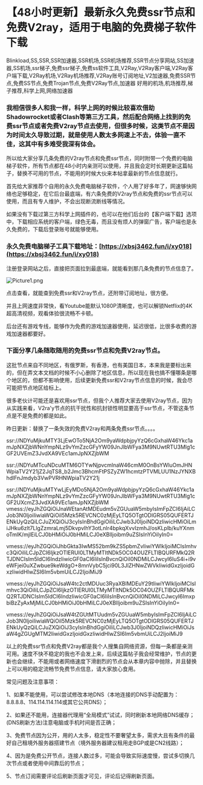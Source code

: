 # 【48小时更新】最新永久免费ssr节点和免费V2ray，适用于电脑的免费梯子软件下载
Blinkload,SS,SSR,SSR加速器,SSR机场,SSR机场推荐,SSR节点分享网站,SS加速器,SS机场,ssr梯子,免费ssr梯子,免费ss软件工具,V2Ray,V2Ray客户端,V2Ray客户端下载,V2Ray机场,V2Ray机场推荐,V2Ray账号订阅地址,V2加速器,免费SSR节点,免费SS节点,免费Trojan节点,免费V2Ray节点,加速器 好用的机场,机场推荐,梯子推荐,科学上网,网络加速器

### 我相信很多人和我一样，科学上网的时候比较喜欢借助Shadowrocket或者Clash等第三方工具，然后配合网络上找到的免费ssr节点或者免费V2ray节点去使用，但很多时候，这类节点不是因为时间太久导致过期，就是使用人数太多网速上不去，体验一直不佳，这其中有多难受我深有体会。	

所以给大家分享几条免费的V2ray节点和免费ssr节点，同时附带一个免费的电脑梯子软件，所有节点都在48小时内亲测可以使用，并且我会定时长期更新这篇帖子，替换不可用的节点，不能用的时候大伙来本帖拿最新的节点信息就行。

首先给大家推荐个自用的永久免费电脑梯子软件，个人用了好多年了，网速够快网络也足够稳定，在它后台最底端，有六条免费的V2ray节点和免费的ssr节点可以使用，而且有专人维护，不会出现断流断线等情况。

如果没有下载过第三方科学上网插件的，也可以在他们后台的【客户端下载】选项中，下载相应系统的客户端，绿色无毒，而且没有烦人的弹窗广告，客户端也是永久免费的，下载后登录账号就能够使用。

### 永久免费电脑梯子工具下载地址：[https://xbsj3462.fun/i/xy018](https://xbsj3462.fun/i/xy018)

注册登录网站之后，直接把页面拉到最底端，就能看到那几条免费的节点信息了。

![Picture1.png](https://s2.loli.net/2022/09/03/PySl9WcpqJgZ5iV.png)

点击查看，就能查到免费ssr和V2ray节点，还附带订阅地址，很方便。

并且上网速度非常快，看Youtube能默认1080P清晰度，也可以解锁Netflix的4K超高清视频，观看体验很流畅不卡顿。

后台还有游戏专线，能够作为免费的游戏加速器使用，延迟很低，比很多收费的游戏加速器都要好。

### 下面分享几条随取随用的免费ssr节点和免费V2ray节点。

这批节点来自不同地区，有俄罗斯，有香港，也有美国日本，本来我是要标出来的，但在弄文本文档的时候不小心删除了地区信息，所以现在我也搞不懂哪条是哪个地区的，但都不影响使用，后续更新免费ssr和V2ray节点信息的时候，我会尽可能把节点地区给标上。

很多老伙计可能还是喜欢用ssr节点，但我个人推荐大家去使用V2ray节点，因为从实践来看，V2ra'y节点的抗干扰性和抗封锁性明显要高于ssr节点，不管这条节点是不是免费的都是如此。


昨日更新：替换了一条失效的免费V2ray和两条免费ssr节点。。。。

ssr://NDYuMjkuMTY3LjEwOTo5NjA2Om9yaWdpbjpyYzQ6cGxhaW46Ykc1amJpNXZjbWNnYmpNLz9vYmZzcGFyYW09JnJlbWFya3M9NUwtRTU3Mlg1cGF2UVEmZ3JvdXA9VEc1amJpNXZjbWM

ssr://NDYuMTcuNDcuMTM6OTYwNjpvcmlnaW46cmM0OnBsYWluOmJHNWpiaTV2Y21jZ2JqTS8_b2Jmc3BhcmFtPSZyZW1hcmtzPTVMLUU1NzJYNXBhdlFnJmdyb3VwPVRHNWpiaTV2Y21j

ssr://NDYuMjkuMTYwLjEyMDo5NjA2Om9yaWdpbjpyYzQ6cGxhaW46Ykc1amJpNXZjbWNnYmpNLz9vYmZzcGFyYW09JnJlbWFya3M9NUwtRTU3Mlg1cGF2UXcmZ3JvdXA9VEc1amJpNXZjbWM
vmess://eyJhZGQiOiJnaWEtanAtMDEudm5vZGUuaW5mbyIsImFpZCI6IjAiLCJob3N0IjoiIiwiaWQiOiI5Mzk5REVCNC0zMjEyLTQ5OTgtODlGRS05QUFERTJENkUyQzQiLCJuZXQiOiJ3cyIsInBhdGgiOiIiLCJwb3J0IjoiNDQzIiwicHMiOiLmiJHku6zlt7LlgZzmraLmj5DkvpvlhY3otLnlr4bpkqXvvIzmhJ/osKLplb/kuYXnmoTmlK/mjIEiLCJ0bHMiOiJ0bHMiLCJ0eXBlIjoibm9uZSIsInYiOiIyIn0=

vmess://eyJhZGQiOiJhbGkta3IwMS52bm9kZS5pbmZvIiwiYWlkIjoiMCIsImhvc3QiOiIiLCJpZCI6IjkzOTlERUI0LTMyMTItNDk5OC04OUZFLTlBQURFMkQ2RTJDNCIsIm5ldCI6IndzIiwicGF0aCI6IiIsInBvcnQiOiI0NDMiLCJwcyI6IuS4i+i9veWFjei0uXZwbue9keWdgO+8mnVybC5jci90L3JlZHNwZWVkIiwidGxzIjoidGxzIiwidHlwZSI6Im5vbmUiLCJ2IjoiMiJ9

vmess://eyJhZGQiOiJsaW4tc2ctMDUuc3RyaXBlMDEuY29tIiwiYWlkIjoiMCIsImhvc3QiOiIiLCJpZCI6IjkzOTlERUI0LTMyMTItNDk5OC04OUZFLTlBQURFMkQ2RTJDNCIsIm5ldCI6IndzIiwicGF0aCI6IiIsInBvcnQiOiI0NDMiLCJwcyI6ImxpbiBzZyAxMjMiLCJ0bHMiOiJ0bHMiLCJ0eXBlIjoibm9uZSIsInYiOiIyIn0=

vmess://eyJhZGQiOiJsaW4tZGUtMTUudm5vZGUuaW5mbyIsImFpZCI6IjAiLCJob3N0IjoiIiwiaWQiOiI5Mzk5REVCNC0zMjEyLTQ5OTgtODlGRS05QUFERTJENkUyQzQiLCJuZXQiOiJ3cyIsInBhdGgiOiIiLCJwb3J0IjoiNDQzIiwicHMiOiJsaW4gZGUgMTM2IiwidGxzIjoidGxzIiwidHlwZSI6Im5vbmUiLCJ2IjoiMiJ9

以上的免费ssr节点和免费V2ray都是我个人搜集自网络资源，但每一条都是亲测可用。速度不快不稳定的我也不会发上来，后续这篇帖子我会经常维护，节点的更新也会继续，不能用或者网络速度下滑剧烈的节点会从本章内容中抛除，并且替换上可以用的稳定流畅节免费节点信息，请大家放心食用。

常见问题及注意事项：

1、如果不能使用，可以尝试修改本地DNS（本地连接的DNS手动配置为：8.8.8.8、114.114.114.114或其它公共DNS）；

2、如果还不能用，连接器代理用“全局模式”试试，同时刷新本地网络DNS缓存；(DNS刷新方法)注意电脑或手机时间是否正确；

3、免费节点因为公开，用的人太多，稳定性不要奢望太多，需求大且有条件的最好自己租境外服务器搭建节点（境外服务器建议租用走BGP或是CN2线路）；

4、因为是免费公开节点，连接人数过多，可能会导致实际速度慢，尝试多切换几次节点或者使用中间靠后的节点；

5、节点订阅需要评论后刷新页面才可见，评论后记得刷新页面。
